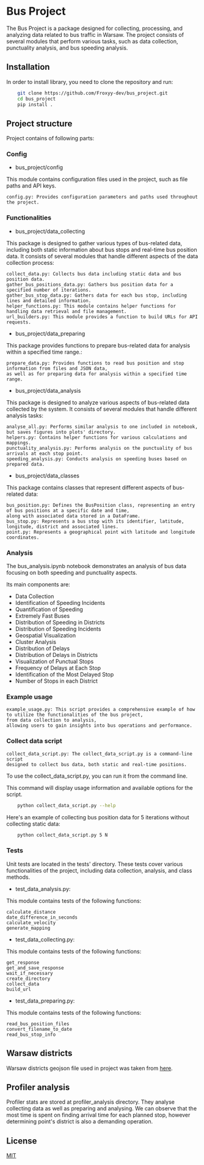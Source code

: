 # Bus Project

The Bus Project is a package designed for collecting, processing, and analyzing data related to bus traffic in Warsaw. The project consists of several modules that perform various tasks, such as data collection, punctuality analysis, and bus speeding analysis.


## Installation

In order to install library, you need to clone the repository and run:
```bash
    git clone https://github.com/Froxyy-dev/bus_project.git
    cd bus_project
    pip install .
```
## Project structure
Project contains of following parts:

### Config
- bus_project/config

This module contains configuration files used in the project, such as file paths and API keys.

    config.py: Provides configuration parameters and paths used throughout the project.

### Functionalities

- bus_project/data_collecting

This package is designed to gather various types of bus-related data, including both static information about bus stops and real-time bus position data. It consists of several modules that handle different aspects of the data collection process:


    collect_data.py: Collects bus data including static data and bus position data.
    gather_bus_positions_data.py: Gathers bus position data for a specified number of iterations.
    gather_bus_stop_data.py: Gathers data for each bus stop, including lines and detailed information.
    helper_functions.py: This module contains helper functions for handling data retrieval and file management.
    url_builders.py: This module provides a function to build URLs for API requests.

- bus_project/data_preparing

This package provides functions to prepare bus-related data for analysis within a specified time range.:

    prepare_data.py: Provides functions to read bus position and stop information from files and JSON data, 
    as well as for preparing data for analysis within a specified time range.

- bus_project/data_analysis

This package is designed to analyze various aspects of bus-related data collected by the system. It consists of several modules that handle different analysis tasks:

    analyse_all.py: Performs similar analysis to one included in notebook, but saves figures into plots' directory.
    helpers.py: Contains helper functions for various calculations and mappings. 
    punctuality_analysis.py: Performs analysis on the punctuality of bus arrivals at each stop point.
    speeding_analysis.py: Conducts analysis on speeding buses based on prepared data.

- bus_project/data_classes

This package contains classes that represent different aspects of bus-related data:

    bus_position.py: Defines the BusPosition class, representing an entry of bus positions at a specific date and time, 
    along with associated data stored in a DataFrame.
    bus_stop.py: Represents a bus stop with its identifier, latitude, longitude, district and associated lines.
    point.py: Represents a geographical point with latitude and longitude coordinates.

### Analysis
The bus_analysis.ipynb notebook demonstrates an analysis of bus data focusing on both speeding and punctuality aspects. 

Its main components are:

- Data Collection
- Identification of Speeding Incidents
- Quantification of Speeding
- Extremely Fast Buses
- Distribution of Speeding in Districts
- Distribution of Speeding Incidents
- Geospatial Visualization
- Cluster Analysis
- Distribution of Delays
- Distribution of Delays in Districts
- Visualization of Punctual Stops
- Frequency of Delays at Each Stop
- Identification of the Most Delayed Stop
- Number of Stops in each District

### Example usage

    example_usage.py: This script provides a comprehensive example of how to utilize the functionalities of the bus project,
    from data collection to analysis, 
    allowing users to gain insights into bus operations and performance.

### Collect data script

    collect_data_script.py: The collect_data_script.py is a command-line script 
    designed to collect bus data, both static and real-time positions.

To use the collect_data_script.py, you can run it from the command line.

This command will display usage information and available options for the script.

```bash
    python collect_data_script.py --help
```

Here's an example of collecting bus position data for 5 iterations without collecting static data:

```bash
    python collect_data_script.py 5 N
```

### Tests

Unit tests are located in the tests' directory. 
These tests cover various functionalities of the project, including data collection, analysis, and class methods.

- test_data_analysis.py:

This module contains tests of the following functions:

    calculate_distance
    date_difference_in_seconds
    calculate_velocity
    generate_mapping

- test_data_collecting.py:

This module contains tests of the following functions:

    get_response
    get_and_save_response
    wait_if_necessary
    create_directory
    collect_data
    build_url

- test_data_preparing.py:

This module contains tests of the following functions:

    read_bus_position_files
    convert_filename_to_date
    read_bus_stop_info

## Warsaw districts
Warsaw districts geojson file used in project was taken from [here](
https://github.com/andilabs/warszawa-dzielnice-geojson/blob/master/warszawa-dzielnice.geojson).

## Profiler analysis
Profiler stats are stored at profiler_analysis directory. They analyse collecting data as well as preparing and analysing. We can observe that the most time is spent on finding arrival time for each planned stop, however determining point's district is also a demanding operation.

## License

[MIT](LICENSE)
